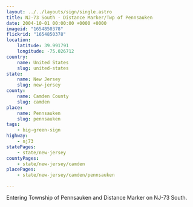 ```yaml
---
layout: ../../layouts/sign/single.astro
title: NJ-73 South - Distance Marker/Twp of Pennsauken
date: 2004-10-01 00:00:00 +0000 +0000
imageid: "1654850378"
flickrid: "1654850378"
location:
    latitude: 39.991791
    longitude: -75.026712
country:
    name: United States
    slug: united-states
state:
    name: New Jersey
    slug: new-jersey
county:
    name: Camden County
    slug: camden
place:
    name: Pennsauken
    slug: pennsauken
tags:
    - big-green-sign
highway:
    - nj73
statePages:
    - state/new-jersey
countyPages:
    - state/new-jersey/camden
placePages:
    - state/new-jersey/camden/pennsauken

---
```

Entering Township of Pennsauken and Distance Marker on NJ-73 South.